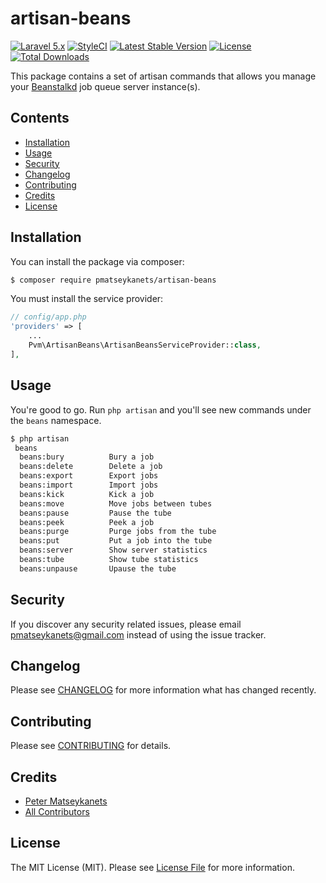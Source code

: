 # artisan-beans

[![Laravel 5.x](https://img.shields.io/badge/Laravel-5.x-orange.svg)](http://laravel.com)
[![StyleCI](https://styleci.io/repos/41767069/shield)](https://styleci.io/repos/41767069)
[![Latest Stable Version](https://poser.pugx.org/pmatseykanets/artisan-beans/v/stable)](https://packagist.org/packages/pmatseykanets/artisan-beans)
[![License](https://poser.pugx.org/pmatseykanets/artisan-beans/license)](https://packagist.org/packages/pmatseykanets/artisan-beans)
[![Total Downloads](https://img.shields.io/packagist/dt/pmatseykanets/artisan-beans.svg?style=flat-square)](https://packagist.org/packages/pmatseykanets/artisan-beans)

This package contains a set of artisan commands that allows you manage your [Beanstalkd](https://kr.github.io/beanstalkd/) job queue server instance(s).

## Contents

- [Installation](#installation)
- [Usage](#usage)
- [Security](#security)
- [Changelog](#changelog)
- [Contributing](#contributing)
- [Credits](#credits)
- [License](#license)

## Installation

You can install the package via composer:

```bash
$ composer require pmatseykanets/artisan-beans
```

You must install the service provider:

```php
// config/app.php
'providers' => [
    ...
    Pvm\ArtisanBeans\ArtisanBeansServiceProvider::class,
],
```

## Usage

You're good to go. Run `php artisan` and you'll see new commands under the `beans` namespace.

```bash
$ php artisan
 beans
  beans:bury          Bury a job
  beans:delete        Delete a job
  beans:export        Export jobs
  beans:import        Import jobs
  beans:kick          Kick a job
  beans:move          Move jobs between tubes
  beans:pause         Pause the tube
  beans:peek          Peek a job
  beans:purge         Purge jobs from the tube
  beans:put           Put a job into the tube
  beans:server        Show server statistics
  beans:tube          Show tube statistics
  beans:unpause       Upause the tube
```

## Security

If you discover any security related issues, please email pmatseykanets@gmail.com instead of using the issue tracker.

## Changelog

Please see [CHANGELOG](CHANGELOG.md) for more information what has changed recently.

## Contributing

Please see [CONTRIBUTING](CONTRIBUTING.md) for details.

## Credits

- [Peter Matseykanets](https://github.com/pmatseykanets)
- [All Contributors](../../contributors)

## License

The MIT License (MIT). Please see [License File](LICENSE.md) for more information.
